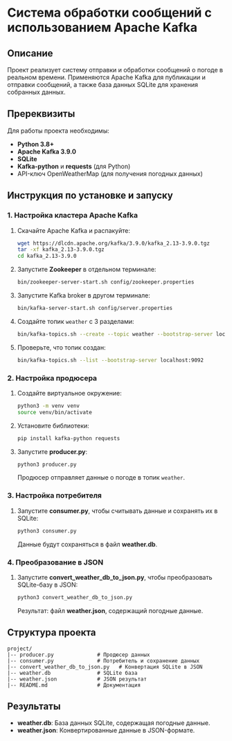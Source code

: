 # Система обработки сообщений с использованием Apache Kafka

## Описание
Проект реализует систему отправки и обработки сообщений о погоде в реальном времени. Применяются Apache Kafka для публикации и отправки сообщений, а также база данных SQLite для хранения собранных данных.

## Пререквизиты
Для работы проекта необходимы:
- **Python 3.8+**
- **Apache Kafka 3.9.0**
- **SQLite**
- **Kafka-python** и **requests** (для Python)
- API-ключ OpenWeatherMap (для получения погодных данных)

## Инструкция по установке и запуску

### 1. Настройка кластера Apache Kafka
1. Скачайте Apache Kafka и распакуйте:
   ```bash
   wget https://dlcdn.apache.org/kafka/3.9.0/kafka_2.13-3.9.0.tgz
   tar -xf kafka_2.13-3.9.0.tgz
   cd kafka_2.13-3.9.0
   ```

2. Запустите **Zookeeper** в отдельном терминале:
   ```bash
   bin/zookeeper-server-start.sh config/zookeeper.properties
   ```

3. Запустите Kafka broker в другом терминале:
   ```bash
   bin/kafka-server-start.sh config/server.properties
   ```

4. Создайте топик `weather` с 3 разделами:
   ```bash
   bin/kafka-topics.sh --create --topic weather --bootstrap-server localhost:9092 --partitions 3 --replication-factor 1
   ```

5. Проверьте, что топик создан:
   ```bash
   bin/kafka-topics.sh --list --bootstrap-server localhost:9092
   ```

### 2. Настройка продюсера
1. Создайте виртуальное окружение:
   ```bash
   python3 -m venv venv
   source venv/bin/activate
   ```

2. Установите библиотеки:
   ```bash
   pip install kafka-python requests
   ```

3. Запустите **producer.py**:
   ```bash
   python3 producer.py
   ```
   Продюсер отправляет данные о погоде в топик `weather`.

### 3. Настройка потребителя
1. Запустите **consumer.py**, чтобы считывать данные и сохранять их в SQLite:
   ```bash
   python3 consumer.py
   ```
   Данные будут сохраняться в файл **weather.db**.

### 4. Преобразование в JSON
1. Запустите **convert_weather_db_to_json.py**, чтобы преобразовать SQLite-базу в JSON:
   ```bash
   python3 convert_weather_db_to_json.py
   ```
   Результат: файл **weather.json**, содержащий погодные данные.

## Структура проекта
```
project/
|-- producer.py              # Продюсер данных
|-- consumer.py              # Потребитель и сохранение данных
|-- convert_weather_db_to_json.py   # Конвертация SQLite в JSON
|-- weather.db               # SQLite база
|-- weather.json             # JSON результат
|-- README.md                # Документация
```

## Результаты
- **weather.db**: База данных SQLite, содержащая погодные данные.
- **weather.json**: Конвертированные данные в JSON-формате.